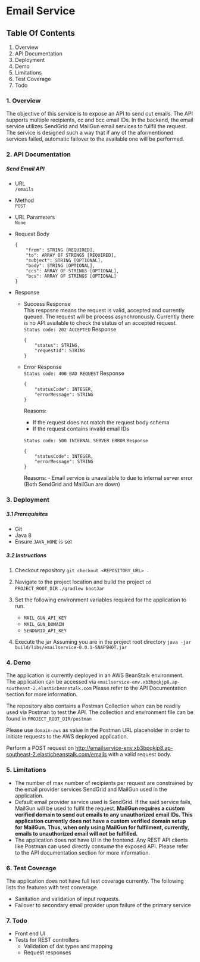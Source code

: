 # Email Service

## Table Of Contents
1. Overview
2. API Documentation
3. Deployment
4. Demo
5. Limitations
6. Test Coverage
7. Todo
   

### 1. Overview
The objective of this service is to expose an API to send out emails. The API supports multiple recipients, cc and bcc email IDs. In the backend, the email service utilizes SendGrid and MailGun email services to fullfil the request. The service is designed such a way that if any of the aformentioned services failed, automatic failover to the available one will be performed.

### 2. API Documentation

##### Send Email API
- URL <br>
  `/emails`

- Method <br>
  `POST`

- URL Parameters <br>
  `None`

- Request Body
    ```
    {
        "from": STRING [REQUIRED],
        "to": ARRAY OF STRINGS [REQUIRED],
        "subject": STRING [OPTIONAL],
        "body": STRING [OPTIONAL],
        "ccs": ARRAY OF STRINGS [OPTIONAL],
        "bcs": ARRAY OF STRINGS [OPTIONAL]
    }
    ```

- Response
    - Success Response <br>
      This resposne means the request is valid, accepted and currently queued. The request will be process asynchronously. Currently there is no API available to check the status of an accepted request.
      `Status code: 202 ACCEPTED`
      Response
      ```
      {
          "status": STRING,
          "requestId": STRING
      }
      ```

    - Error Response  
      `Status code: 400 BAD REQUEST`
      Response
      ```
      {
          "statusCode": INTEGER,
          "errorMessage": STRING
      }
      ```
      Reasons:
      - If the request does not match the request body schema
      - If the request contains invalid email IDs

      `Status code: 500 INTERNAL SERVER ERROR`
      `Response`
      ```
      {
          "statusCode": INTEGER,
          "errorMessage": STRING
      }
      ```
      Reasons:
          - Email service is unavailable to due to internal server error (Both SendGrid and MailGun are down)

### 3. Deployment

##### 3.1 Prerequisites
- Git
- Java 8
- Ensure `JAVA_HOME` is set

##### 3.2 Instructions
1. Checkout repository
   `git checkout <REPOSITORY_URL> .`

2. Navigate to the project location and build the project
   `cd PROJECT_ROOT_DIR`
   `./gradlew bootJar`

3. Set the following environment variables required for the application to run.
    - `MAIL_GUN_API_KEY`
    - `MAIL_GUN_DOMAIN`
    - `SENDGRID_API_KEY`

4. Execute the jar
   Assuming you are in the project root directory
   `java -jar build/libs/emailservice-0.0.1-SNAPSHOT.jar`

### 4. Demo
The application is currently deployed in an AWS BeanStalk environment. The application can be accessed via `emailservice-env.xb3bpqkjp8.ap-southeast-2.elasticbeanstalk.com` Please refer to the API Documentation section for more information. 

The repository also contains a Postman Collection when can be readily used via Postman to test the API. The collection and environment file can be found in `PROJECT_ROOT_DIR/postman`

Please use `domain-aws` as value in the Postman URL placeholder in order to initiate requests to the AWS deployed application.

Perform a POST request on http://emailservice-env.xb3bpqkjp8.ap-southeast-2.elasticbeanstalk.com/emails with a valid request body.

### 5. Limitations
- The number of max number of recipients per request are constrained by the email provider services SendGrid and MailGun used in the application.
- Default email provider service used is SendGrid. If the said service fails, MailGun will be used to fulfil the request. **MailGun requires a custom verified domain to send out emails to any unauthorized email IDs. This application currently does not have a custom verified domain setup for MailGun. Thus, when only using MailGun for fulfilment, currently, emails to unauthorized email will not be fulfilled.**
- The application does not have UI in the frontend. Any REST API clients like Postman can used directly consume the exposed API. Please refer to the API documentation section for more information. 

### 6. Test Coverage
The application does not have full test coverage currently. The following lists the features with test converage.
- Sanitation and validation of input requests. 
- Failover to secondary email provider upon failure of the primary service

### 7. Todo
- Front end UI
- Tests for REST controllers
    - Validation of dat types and mapping
    - Request responses
